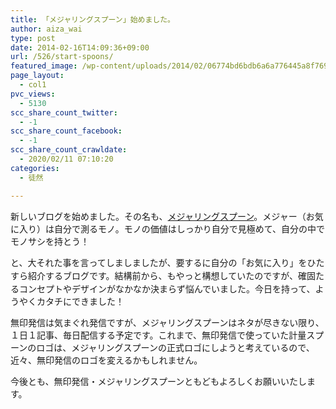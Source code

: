 ```yaml
---
title: 「メジャリングスプーン」始めました。
author: aiza_wai
type: post
date: 2014-02-16T14:09:36+09:00
url: /526/start-spoons/
featured_image: /wp-content/uploads/2014/02/06774bd6bdb6a6a776445a8f769d4f4f.png
page_layout:
  - col1
pvc_views:
  - 5130
scc_share_count_twitter:
  - -1
scc_share_count_facebook:
  - -1
scc_share_count_crawldate:
  - 2020/02/11 07:10:20
categories:
  - 徒然

---
```

新しいブログを始めました。その名も、<a href="http://spoooons.me/" target="_blank">メジャリングスプーン</a>。メジャー（お気に入り）は自分で測るモノ。モノの価値はしっかり自分で見極めて、自分の中でモノサシを持とう！

<!--more-->

と、大それた事を言ってしましましたが、<span style="line-height: 1.5;">要するに自分の「お気に入り」をひたすら紹介するブログです。</span>結構前から、もやっと構想していたのですが、確固たるコンセプトやデザインがなかなか決まらず悩んでいました。今日を持って、ようやくカタチにできました！

無印発信は気まぐれ発信ですが、メジャリングスプーンはネタが尽きない限り、１日１記事、毎日配信する予定です。これまで、無印発信で使っていた計量スプーンのロゴは、メジャリングスプーンの正式ロゴにしようと考えているので、近々、無印発信のロゴを変えるかもしれません。

今後とも、無印発信・メジャリングスプーンともどもよろしくお願いいたします。

&nbsp;